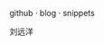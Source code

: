 <style>
    .sidebar,
    .sidebar-toggle {
        display: none;
    }

    .content {
        left: 0;
        font-size: 20px;
        text-align: center;
    }

    a {
        text-decoration: none;
    }
</style>

[github](https://github.com/hoperyy)  · [blog](docs/blog/) · [snippets](docs/snippets/)

刘远洋

